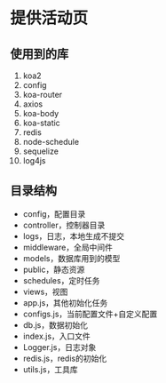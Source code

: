 # 提供活动页

## 使用到的库

1. koa2
2. config
3. koa-router
4. axios
5. koa-body
6. koa-static
7. redis
8. node-schedule
9. sequelize
10. log4js

## 目录结构

- config，配置目录
- controller，控制器目录
- logs，日志，本地生成不提交
- middleware，全局中间件
- models，数据库用到的模型
- public，静态资源
- schedules，定时任务
- views，视图
- app.js，其他初始化任务
- configs.js，当前配置文件+自定义配置
- db.js，数据初始化
- index.js，入口文件
- Logger.js，日志对象
- redis.js，redis的初始化
- utils.js，工具库